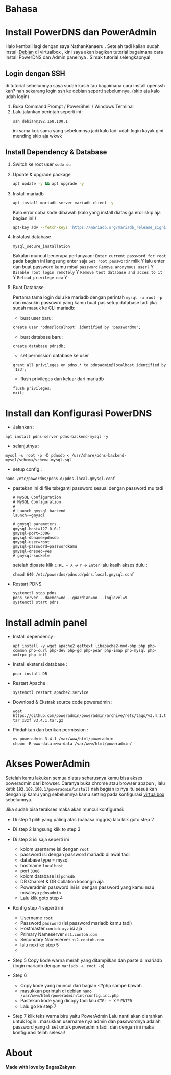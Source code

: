# Bahasa

# Install PowerDNS dan PowerAdmin

Halo kembali lagi dengan saya NathanKanaeru . Setelah tadi kalian sudah install [Debian](installdebian.md) di virtualbox , kini saya akan bagikan tutorial bagaimana cara install PowerDNS dan Admin panelnya . Simak tutorial selengkapnya!

## Login dengan SSH

di tutorial sebelumnya saya sudah kasih tau bagaimana cara install openssh kan? nah sekarang login ssh ke debian seperti sebelumnya. (skip aja kalo udah login)
1. Buka Command Prompt / PowerShell / Windows Terminal
2. Lalu jalankan perintah seperti ini :
   ```
   ssh debian@192.168.100.1
   ```
   ini sama kok sama yang sebelumnya jadi kalo tadi udah login kayak gini mending skip aja wkwk

## Install Dependency & Database

1. Switch ke root user
   `sudo su`
   
3. Update & upgrade package
   ```bash
   apt update -y && apt upgrade -y
   ```
   
4. Install mariadb
   ```bash
   apt install mariadb-server mariadb-client -y
   ```
   Kalo error coba kode dibawah (kalo yang install diatas ga eror skip aja bagian ini!)
   ```bash
   apt-key adv --fetch-keys 'https://mariadb.org/mariadb_release_signing_key.asc'
   ```
   
5. Instalasi database
   ```
   mysql_secure_installation
   ```
   Bakalan muncul benerapa pertanyaan:
   `Enter current password for root` pada bagian ini langsung enter saja
   `Set root password?` mlik Y lalu enter dan buat password kamu misal `password`
   `Remove anonymous user?` Y
   `Disable root login remotely` Y
   `Remove test database and acces to it` Y
   `Reload privilege now` Y

6. Buat Database
   
   Pertama tama login dulu ke mariadb dengan perintah `mysql -u root -p` dan masukin passowrd yang kamu buat pas setup database tadi
   jika sudah masuk ke CLI mariadb:
   - buat user baru:
   ```
   create user 'pdns@localhost' identified by 'passwordmu';
   ```
   - buat database baru:
   ```
   create database pdnsdb;
   ```
   - set permission database ke user
   ```
   grant all privileges on pdns.* to pdnsadmin@localhost identified by '123';
   ```
   - flush privileges dan keluar dari mariadb
   ```
   flush privileges;
   exit;
   ```

# Install dan Konfigurasi PowerDNS
   - Jalankan :
   ```
   apt install pdns-server pdns-backend-mysql -y
   ```
   - selanjutnya :
   ```
   mysql -u root -p -D pdnsdb < /usr/share/pdns-backend-mysql/schema/schema.mysql.sql
   ```
   - setup config :
   ```
   nano /etc/powerdns/pdns.d/pdns.local.gmysql.conf
   ```

  - pastekan ini di file tsb(ganti password sesuai dengan password mu tadi
       ```
       # MySQL Configuration
       # MySQL Configuration
       #
       # Launch gmysql backend
       launch+=gmysql

       # gmysql parameters
       gmysql-host=127.0.0.1
       gmysql-port=3306
       gmysql-dbname=pdnsdb
       gmysql-user=root
       gmysql-password=passwordkamu
       gmysql-dnssec=yes
       # gmysql-socket=
       ```
       setelah dipaste klik `CTRL + X` -> `Y` -> `Enter`
       lalu kasih akses dulu :
       ```
       chmod 640 /etc/powerdns/pdns.d/pdns.local.gmysql.conf
       ```
       
   - Restart PDNS
     ```
     systemctl stop pdns
     pdns_server --daemon=no --guardian=no --loglevel=9
     systemctl start pdns
     ```

# Install admin panel
   - Install dependency :
     ```
     apt install -y wget apache2 gettext libapache2-mod-php php php-common php-curl php-dev php-gd php-pear php-imap php-mysql php-xmlrpc php-intl
     ```
   - Install ekstensi database :
     ```
     pear install DB
     ```
   - Restart Apache :
     ```
     systemctl restart apache2.service
     ```
   - Download & Ekstrak source code poweradmin :
     ```
     wget https://github.com/poweradmin/poweradmin/archive/refs/tags/v3.4.1.tar.gz
     tar xvzf v3.4.1.tar.gz
     ```
   - Pindahkan dan berikan permission :
     ```
     mv poweradmin-3.4.1 /var/www/html/poweradmin
     chown -R www-data:www-data /var/www/html/poweradmin/
     ```

# Akses PowerAdmin

Setelah kamu lakukan semua diatas seharusnya kamu bisa akses poweradmin dari browser. Caranya buka chrome atau browser apapun , lalu ketik `192.168.100.1/poweradmin/install` nah bagian ip nya itu sesuaikan dengan ip kamu yang sebelumnya kamu setting pada konfigurasi [virtualbox](debianinstall.md) sebelumnya.

Jika sudah bisa terakses maka akan muncul konfigurasi:
- Di step 1 pilih yang paling atas (bahasa inggris) lalu klik goto step 2
- Di step 2 langsung klik to step 3

- Di step 3 isi saja seperti ini
  - kolom username isi dengan `root`
  - password isi dengan password mariadb di awal tadi
  - database type = mysql
  - hostname `localhost`
  - port `3306`
  - kolom database isi `pdnsdb`
  - DB Charset & DB Collation kosongin aja
  - Poweradmin password ini isi dengan password yang kamu mau misalnya `pdnsadmin`
  - Lalu klik goto step 4

- Konfig step 4 seperti ini
  - Username `root`
  - Password `password` (isi password mariadb kamu tadi)
  - Hostmaster `contoh.xyz` isi aja
  - Primary Nameserver `ns1.contoh.com`
  - Secondary Nameserver `ns2.contoh.com`
  - lalu next ke step 5
  - 
- Step 5
  Copy kode warna merah yang ditampilkan dan paste di mariadb (login mariadb dengan `mariadb -u root -p`)

- Step 6
  - Copy kode yang muncul dari bagian <?php sampe bawah
  - masukkan perintah di debian `nano /var/www/html/poweradmin/inc/config.inc.php`
  - Pastekan kode yang dicopy tadi lalu `CTRL + X` `Y` `ENTER`
  - Lalu go ke step 7
 
- Step 7
klik teks warna biru yaitu PowerAdmin
Lalu nanti akan diarahkan untuk login . masukkan username nya admin dan passwordnya adalah password yang di set untuk poweradmin tadi. dan dengan ini maka konfigurasi telah selesai!

# About
**Made with love by BagasZakyan**
